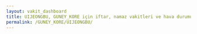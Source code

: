 ```yaml
---
layout: vakit_dashboard
title: UIJEONGBU, GUNEY_KORE için iftar, namaz vakitleri ve hava durumu - ilçe/eyalet seç
permalink: /GUNEY_KORE/UIJEONGBU/
---
```


<script type="text/javascript">
  var GLOBAL_COUNTRY = 'GUNEY_KORE';
  var GLOBAL_CITY = 'UIJEONGBU';
  var GLOBAL_STATE = '';
  var lat = 72;
  var lon = 21;
</script>
